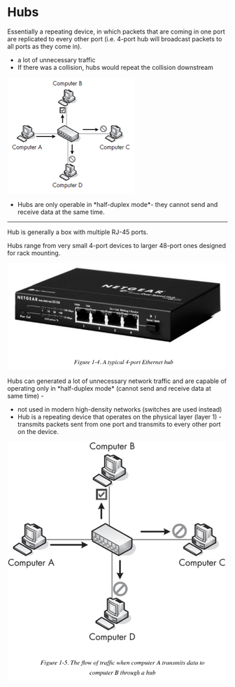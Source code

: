 # Hubs

Essentially a repeating device, in which packets that are coming in one port are replicated to every other port \(i.e. 4-port hub will broadcast packets to all ports as they come in\).

* a lot of unnecessary traffic
* If there was a collision, hubs would repeat the collision downstream

![](/assets/hub-1.png)

* Hubs are only operable in \*half-duplex mode\*- they cannot send and receive data at the same time.

---

Hub is generally a box with multiple RJ-45 ports.

Hubs range from very small 4-port devices to larger 48-port ones designed for rack mounting.

![](/assets/hubs-2.png)

Hubs can generated a lot of unnecessary network traffic and are capable of operating only in \*half-duplex mode\* \(cannot send and receive data at same time\) - 

* not used in modern high-density networks \(switches are used instead\)
* Hub is a repeating device that operates on the physical layer \(layer 1\) - transmits packets sent from one port and transmits to every other port on the device.

![](/assets/hubs-3.png)



